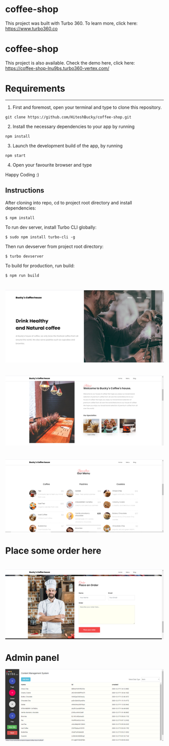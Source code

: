 # coffee-shop

This project was built with Turbo 360. To learn more, click here: https://www.turbo360.co

# coffee-shop

This project is also available. Check the demo here, click here: https://coffee-shop-lnu9bs.turbo360-vertex.com/


# Requirements
***
1. First and foremost, open your terminal and type to clone this repository.
  ```
  git clone https://github.com/HiteshBucky/coffee-shop.git
  ```
2. Install the necessary dependencies to your app by running 
  ```
  npm install
  ```
3. Launch the development build of the app, by running  
  ```
  npm start
  ```
4. Open your favourite browser and type

Happy Coding :)

## Instructions
After cloning into repo, cd to project root directory and install dependencies:

```
$ npm install
```

To run dev server, install Turbo CLI globally:

```
$ sudo npm install turbo-cli -g
```

Then run devserver from project root directory:

```
$ turbo devserver
```

To build for production, run build:

```
$ npm run build
```



#
#
#
          

![](images/image1.png)

#
#
![](images/image2.png)

#
#
![](images/image3.png)
#
#

# Place some order here
#
#
![](images/image4.png)

#
#
# Admin panel
![](images/image5.png)


#
#

